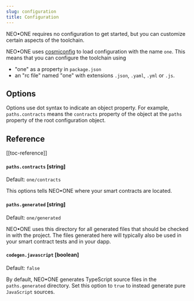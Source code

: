 ```yaml
---
slug: configuration
title: Configuration
---
```

NEO•ONE requires no configuration to get started, but you can customize certain aspects of the toolchain.

NEO•ONE uses [cosmiconfig](https://github.com/davidtheclark/cosmiconfig) to load configuration with the name `one`. This means that you can configure the toolchain using

  - "one" as a property in `package.json`
  - an "rc file" named "one" with extensions `.json`, `.yaml`, `.yml` or `.js`.

## Options

Options use dot syntax to indicate an object property. For example, `paths.contracts` means the `contracts` property of the object at the `paths` property of the root configuration object.

## Reference

[[toc-reference]]

#### `paths.contracts` [string]

Default: `one/contracts`

This options tells NEO•ONE where your smart contracts are located.

#### `paths.generated` [string]

Default: `one/generated`

NEO•ONE uses this directory for all generated files that should be checked in with the project. The files generated here will typically also be used in your smart contract tests and in your dapp.

#### `codegen.javascript` [boolean]

Default: `false`

By default, NEO•ONE generates TypeScript source files in the `paths.generated` directory. Set this option to `true` to instead generate pure `JavaScript` sources.

